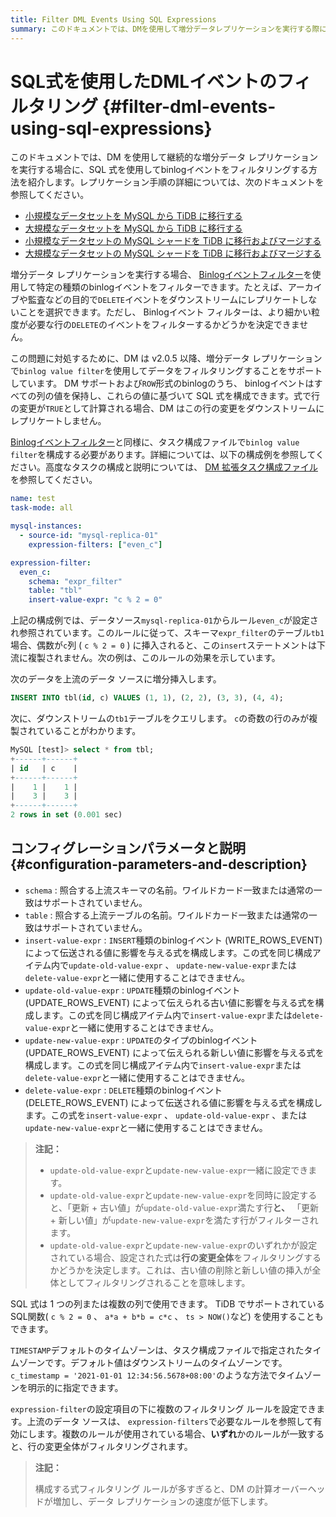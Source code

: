 ```yaml
---
title: Filter DML Events Using SQL Expressions
summary: このドキュメントでは、DMを使用して増分データレプリケーションを実行する際に、SQL式を使用してbinlogイベントをフィルタリングする方法を紹介します。増分データレプリケーションを実行する場合、Binlogイベントフィルターを使用して特定の種類のbinlogイベントをフィルターできます。また、DMはv2.0.5以降、binlog value filterを使用してデータをフィルタリングすることをサポートしています。SQL式は1つの列または複数の列で使用でき、TiDBでサポートされているSQL関数を使用することもできます。
---
```


# SQL式を使用したDMLイベントのフィルタリング {#filter-dml-events-using-sql-expressions}

このドキュメントでは、DM を使用して継続的な増分データ レプリケーションを実行する場合に、SQL 式を使用してbinlogイベントをフィルタリングする方法を紹介します。レプリケーション手順の詳細については、次のドキュメントを参照してください。

-   [小規模なデータセットを MySQL から TiDB に移行する](/migrate-small-mysql-to-tidb.md)
-   [大規模なデータセットを MySQL から TiDB に移行する](/migrate-large-mysql-to-tidb.md)
-   [小規模なデータセットの MySQL シャードを TiDB に移行およびマージする](/migrate-small-mysql-shards-to-tidb.md)
-   [大規模なデータセットの MySQL シャードを TiDB に移行およびマージする](/migrate-large-mysql-shards-to-tidb.md)

増分データ レプリケーションを実行する場合、 [Binlogイベントフィルター](/filter-binlog-event.md)を使用して特定の種類のbinlogイベントをフィルターできます。たとえば、アーカイブや監査などの目的で`DELETE`イベントをダウンストリームにレプリケートしないことを選択できます。ただし、 Binlogイベント フィルターは、より細かい粒度が必要な行の`DELETE`のイベントをフィルターするかどうかを決定できません。

この問題に対処するために、DM は v2.0.5 以降、増分データ レプリケーションで`binlog value filter`を使用してデータをフィルタリングすることをサポートしています。 DM サポートおよび`ROW`形式のbinlogのうち、 binlogイベントはすべての列の値を保持し、これらの値に基づいて SQL 式を構成できます。式で行の変更が`TRUE`として計算される場合、DM はこの行の変更をダウンストリームにレプリケートしません。

[Binlogイベントフィルター](/filter-binlog-event.md)と同様に、タスク構成ファイルで`binlog value filter`を構成する必要があります。詳細については、以下の構成例を参照してください。高度なタスクの構成と説明については、 [DM 拡張タスク構成ファイル](/dm/task-configuration-file-full.md#task-configuration-file-template-advanced)を参照してください。

```yaml
name: test
task-mode: all

mysql-instances:
  - source-id: "mysql-replica-01"
    expression-filters: ["even_c"]

expression-filter:
  even_c:
    schema: "expr_filter"
    table: "tbl"
    insert-value-expr: "c % 2 = 0"
```

上記の構成例では、データソース`mysql-replica-01`からルール`even_c`が設定され参照されています。このルールに従って、スキーマ`expr_filter`のテーブル`tb1`場合、偶数が`c`列 ( `c % 2 = 0` ) に挿入されると、この`insert`ステートメントは下流に複製されません。次の例は、このルールの効果を示しています。

次のデータを上流のデータ ソースに増分挿入します。

```sql
INSERT INTO tbl(id, c) VALUES (1, 1), (2, 2), (3, 3), (4, 4);
```

次に、ダウンストリームの`tb1`テーブルをクエリします。 `c`の奇数の行のみが複製されていることがわかります。

```sql
MySQL [test]> select * from tbl;
+------+------+
| id   | c    |
+------+------+
|    1 |    1 |
|    3 |    3 |
+------+------+
2 rows in set (0.001 sec)
```

## コンフィグレーションパラメータと説明 {#configuration-parameters-and-description}

-   `schema` : 照合する上流スキーマの名前。ワイルドカード一致または通常の一致はサポートされていません。
-   `table` : 照合する上流テーブルの名前。ワイルドカード一致または通常の一致はサポートされていません。
-   `insert-value-expr` : `INSERT`種類のbinlogイベント (WRITE_ROWS_EVENT) によって伝送される値に影響を与える式を構成します。この式を同じ構成アイテム内で`update-old-value-expr` 、 `update-new-value-expr`または`delete-value-expr`と一緒に使用することはできません。
-   `update-old-value-expr` : `UPDATE`種類のbinlogイベント (UPDATE_ROWS_EVENT) によって伝えられる古い値に影響を与える式を構成します。この式を同じ構成アイテム内で`insert-value-expr`または`delete-value-expr`と一緒に使用することはできません。
-   `update-new-value-expr` : `UPDATE`のタイプのbinlogイベント (UPDATE_ROWS_EVENT) によって伝えられる新しい値に影響を与える式を構成します。この式を同じ構成アイテム内で`insert-value-expr`または`delete-value-expr`と一緒に使用することはできません。
-   `delete-value-expr` : `DELETE`種類のbinlogイベント (DELETE_ROWS_EVENT) によって伝送される値に影響を与える式を構成します。この式を`insert-value-expr` 、 `update-old-value-expr` 、または`update-new-value-expr`と一緒に使用することはできません。

> **注記：**
>
> -   `update-old-value-expr`と`update-new-value-expr`一緒に設定できます。
> -   `update-old-value-expr`と`update-new-value-expr`を同時に設定すると、「更新 + 古い値」が`update-old-value-expr`満たす行**と、** 「更新 + 新しい値」が`update-new-value-expr`を満たす行がフィルターされます。
> -   `update-old-value-expr`と`update-new-value-expr`のいずれかが設定されている場合、設定された式は**行の変更全体**をフィルタリングするかどうかを決定します。これは、古い値の削除と新しい値の挿入が全体としてフィルタリングされることを意味します。

SQL 式は 1 つの列または複数の列で使用できます。 TiDB でサポートされている SQL関数( `c % 2 = 0` 、 `a*a + b*b = c*c` 、 `ts > NOW()`など) を使用することもできます。

`TIMESTAMP`デフォルトのタイムゾーンは、タスク構成ファイルで指定されたタイムゾーンです。デフォルト値はダウンストリームのタイムゾーンです。 `c_timestamp = '2021-01-01 12:34:56.5678+08:00'`のような方法でタイムゾーンを明示的に指定できます。

`expression-filter`の設定項目の下に複数のフィルタリング ルールを設定できます。上流のデータ ソースは、 `expression-filters`で必要なルールを参照して有効にします。複数のルールが使用されている場合、**いずれ**かのルールが一致すると、行の変更全体がフィルタリングされます。

> **注記：**
>
> 構成する式フィルタリング ルールが多すぎると、DM の計算オーバーヘッドが増加し、データ レプリケーションの速度が低下します。
